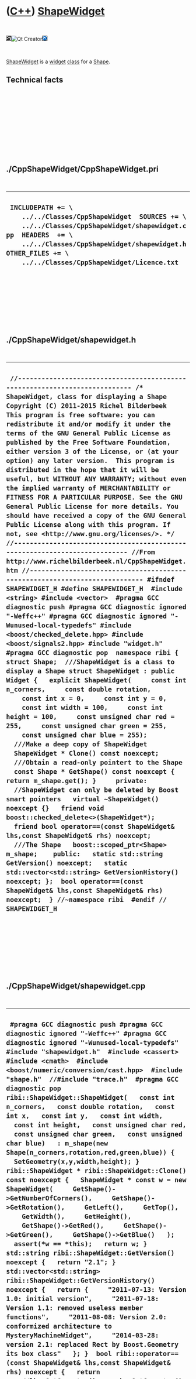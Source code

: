 



 

 

 

 

 

([C++](Cpp.htm)) [ShapeWidget](CppShapeWidget.htm)
==================================================

 

![STL](PicStl.png)![Qt
Creator](PicQtCreator.png)![Lubuntu](PicLubuntu.png)

 

[ShapeWidget](CppShapeWidget.htm) is a [widget](CppWidget.htm)
[class](CppClass.htm) for a [Shape](CppShape.htm).

Technical facts
---------------

 

 

 

 

 

 

./CppShapeWidget/CppShapeWidget.pri
-----------------------------------

 

  --------------------------------------------------------------------------------------------------------------------------------------------------------------------------------------------------------------------------------------------------
  ` INCLUDEPATH += \     ../../Classes/CppShapeWidget  SOURCES += \     ../../Classes/CppShapeWidget/shapewidget.cpp  HEADERS  += \     ../../Classes/CppShapeWidget/shapewidget.h  OTHER_FILES += \     ../../Classes/CppShapeWidget/Licence.txt`
  --------------------------------------------------------------------------------------------------------------------------------------------------------------------------------------------------------------------------------------------------

 

 

 

 

 

./CppShapeWidget/shapewidget.h
------------------------------

 

  -----------------------------------------------------------------------------------------------------------------------------------------------------------------------------------------------------------------------------------------------------------------------------------------------------------------------------------------------------------------------------------------------------------------------------------------------------------------------------------------------------------------------------------------------------------------------------------------------------------------------------------------------------------------------------------------------------------------------------------------------------------------------------------------------------------------------------------------------------------------------------------------------------------------------------------------------------------------------------------------------------------------------------------------------------------------------------------------------------------------------------------------------------------------------------------------------------------------------------------------------------------------------------------------------------------------------------------------------------------------------------------------------------------------------------------------------------------------------------------------------------------------------------------------------------------------------------------------------------------------------------------------------------------------------------------------------------------------------------------------------------------------------------------------------------------------------------------------------------------------------------------------------------------------------------------------------------------------------------------------------------------------------------------------------------------------------------------------------------------------------------------------------------------------------------------------------------------------------------------------------------------------------------------------------------------------------------------------------------------------------------------------------------------------------------------------------------------------------------------------------------------------------------------------------
  ` //--------------------------------------------------------------------------- /* ShapeWidget, class for displaying a Shape Copyright (C) 2011-2015 Richel Bilderbeek  This program is free software: you can redistribute it and/or modify it under the terms of the GNU General Public License as published by the Free Software Foundation, either version 3 of the License, or (at your option) any later version.  This program is distributed in the hope that it will be useful, but WITHOUT ANY WARRANTY; without even the implied warranty of MERCHANTABILITY or FITNESS FOR A PARTICULAR PURPOSE. See the GNU General Public License for more details. You should have received a copy of the GNU General Public License along with this program. If not, see <http://www.gnu.org/licenses/>. */ //--------------------------------------------------------------------------- //From http://www.richelbilderbeek.nl/CppShapeWidget.htm //--------------------------------------------------------------------------- #ifndef SHAPEWIDGET_H #define SHAPEWIDGET_H  #include <string> #include <vector>  #pragma GCC diagnostic push #pragma GCC diagnostic ignored "-Weffc++" #pragma GCC diagnostic ignored "-Wunused-local-typedefs" #include <boost/checked_delete.hpp> #include <boost/signals2.hpp> #include "widget.h" #pragma GCC diagnostic pop  namespace ribi {  struct Shape;  ///ShapeWidget is a class to display a Shape struct ShapeWidget : public Widget {   explicit ShapeWidget(     const int n_corners,     const double rotation,     const int x = 0,     const int y = 0,     const int width = 100,     const int height = 100,     const unsigned char red = 255,     const unsigned char green = 255,     const unsigned char blue = 255);    ///Make a deep copy of ShapeWidget   ShapeWidget * Clone() const noexcept;    ///Obtain a read-only pointert to the Shape   const Shape * GetShape() const noexcept { return m_shape.get(); }     private:   //ShapeWidget can only be deleted by Boost smart pointers   virtual ~ShapeWidget() noexcept {}   friend void boost::checked_delete<>(ShapeWidget*);   friend bool operator==(const ShapeWidget& lhs,const ShapeWidget& rhs) noexcept;    ///The Shape   boost::scoped_ptr<Shape> m_shape;    public:   static std::string GetVersion() noexcept;   static std::vector<std::string> GetVersionHistory() noexcept; };  bool operator==(const ShapeWidget& lhs,const ShapeWidget& rhs) noexcept;  } //~namespace ribi  #endif // SHAPEWIDGET_H`
  -----------------------------------------------------------------------------------------------------------------------------------------------------------------------------------------------------------------------------------------------------------------------------------------------------------------------------------------------------------------------------------------------------------------------------------------------------------------------------------------------------------------------------------------------------------------------------------------------------------------------------------------------------------------------------------------------------------------------------------------------------------------------------------------------------------------------------------------------------------------------------------------------------------------------------------------------------------------------------------------------------------------------------------------------------------------------------------------------------------------------------------------------------------------------------------------------------------------------------------------------------------------------------------------------------------------------------------------------------------------------------------------------------------------------------------------------------------------------------------------------------------------------------------------------------------------------------------------------------------------------------------------------------------------------------------------------------------------------------------------------------------------------------------------------------------------------------------------------------------------------------------------------------------------------------------------------------------------------------------------------------------------------------------------------------------------------------------------------------------------------------------------------------------------------------------------------------------------------------------------------------------------------------------------------------------------------------------------------------------------------------------------------------------------------------------------------------------------------------------------------------------------------------------------------

 

 

 

 

 

./CppShapeWidget/shapewidget.cpp
--------------------------------

 

  --------------------------------------------------------------------------------------------------------------------------------------------------------------------------------------------------------------------------------------------------------------------------------------------------------------------------------------------------------------------------------------------------------------------------------------------------------------------------------------------------------------------------------------------------------------------------------------------------------------------------------------------------------------------------------------------------------------------------------------------------------------------------------------------------------------------------------------------------------------------------------------------------------------------------------------------------------------------------------------------------------------------------------------------------------------------------------------------------------------------------------------------------------------------------------------------------------------------------------------------------------------------------------------------------------------------------------------------------------------------------------------------------------------------------------------------------------------------------------------------------------------------------------------------------------------------------------------------------------------------------------------------------------------------------------------------
  ` #pragma GCC diagnostic push #pragma GCC diagnostic ignored "-Weffc++" #pragma GCC diagnostic ignored "-Wunused-local-typedefs" #include "shapewidget.h"  #include <cassert> #include <cmath>  #include <boost/numeric/conversion/cast.hpp>  #include "shape.h"  //#include "trace.h"  #pragma GCC diagnostic pop  ribi::ShapeWidget::ShapeWidget(   const int n_corners,   const double rotation,   const int x,   const int y,   const int width,   const int height,   const unsigned char red,   const unsigned char green,   const unsigned char blue)   : m_shape(new Shape(n_corners,rotation,red,green,blue)) {   SetGeometry(x,y,width,height); }  ribi::ShapeWidget * ribi::ShapeWidget::Clone() const noexcept {   ShapeWidget * const w = new ShapeWidget(     GetShape()->GetNumberOfCorners(),     GetShape()->GetRotation(),     GetLeft(),     GetTop(),     GetWidth(),     GetHeight(),     GetShape()->GetRed(),     GetShape()->GetGreen(),     GetShape()->GetBlue()   );   assert(*w == *this);   return w; }  std::string ribi::ShapeWidget::GetVersion() noexcept {   return "2.1"; }  std::vector<std::string> ribi::ShapeWidget::GetVersionHistory() noexcept {   return {     "2011-07-13: Version 1.0: initial version",     "2011-07-18: Version 1.1: removed useless member functions",     "2011-08-08: Version 2.0: conformized architecture to MysteryMachineWidget",     "2014-03-28: version 2.1: replaced Rect by Boost.Geometry its box class"   }; }  bool ribi::operator==(const ShapeWidget& lhs,const ShapeWidget& rhs) noexcept {   return     //lhs.GetGeometry() ==  rhs.GetGeometry()     //&&     *lhs.GetShape()    == *rhs.GetShape(); }`
  --------------------------------------------------------------------------------------------------------------------------------------------------------------------------------------------------------------------------------------------------------------------------------------------------------------------------------------------------------------------------------------------------------------------------------------------------------------------------------------------------------------------------------------------------------------------------------------------------------------------------------------------------------------------------------------------------------------------------------------------------------------------------------------------------------------------------------------------------------------------------------------------------------------------------------------------------------------------------------------------------------------------------------------------------------------------------------------------------------------------------------------------------------------------------------------------------------------------------------------------------------------------------------------------------------------------------------------------------------------------------------------------------------------------------------------------------------------------------------------------------------------------------------------------------------------------------------------------------------------------------------------------------------------------------------------------

 

 

 

 

 





 

[![Valid XHTML 1.0 Strict](valid-xhtml10.png){width="88"
height="31"}](http://validator.w3.org/check?uri=referer)

This page has been created by the [tool](Tools.htm)
[CodeToHtml](ToolCodeToHtml.htm)
